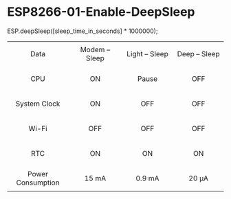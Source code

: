 # ESP8266-01-Enable-DeepSleep

ESP.deepSleep([sleep_time_in_seconds] * 1000000);

<table>
<tbody>
<tr>
<td width="146">
<p style="text-align: center;">Data
</p></td>
<td style="text-align: center;" width="146">Modem – Sleep</td>
<td style="text-align: center;" width="146">Light – Sleep</td>
<td style="text-align: center;" width="146">Deep – Sleep</td>
</tr>
<tr>
<td style="text-align: center;" width="146">CPU</td>
<td style="text-align: center;" width="146">ON</td>
<td style="text-align: center;" width="146">Pause</td>
<td width="146">
<p style="text-align: center;">OFF</p>
</td>
</tr>
<tr>
<td width="146">
<p style="text-align: center;">System Clock</p>
</td>
<td style="text-align: center;" width="146">ON</td>
<td style="text-align: center;" width="146">OFF</td>
<td style="text-align: center;" width="146">OFF</td>
</tr>
<tr>
<td style="text-align: center;" width="146">Wi-Fi</td>
<td style="text-align: center;" width="146">OFF</td>
<td style="text-align: center;" width="146">OFF</td>
<td width="146">
<p style="text-align: center;">OFF</p>
</td>
</tr>
<tr>
<td width="146">
<p style="text-align: center;">RTC</p>
</td>
<td style="text-align: center;" width="146">ON</td>
<td style="text-align: center;" width="146">ON</td>
<td style="text-align: center;" width="146">ON</td>
</tr>
<tr>
<td style="text-align: center;" width="146">Power Consumption</td>
<td style="text-align: center;" width="146">15 mA</td>
<td style="text-align: center;" width="146">0.9 mA</td>
<td width="146">
<p style="text-align: center;">20 µA</p>
</td>
</tr>
</tbody>
</table>
